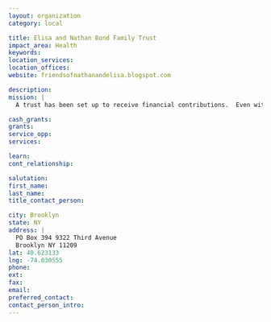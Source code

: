 ```yaml
---
layout: organization
category: local

title: Elisa and Nathan Bond Family Trust
impact_area: Health
keywords: 
location_services: 
location_offices: 
website: friendsofnathanandelisa.blogspot.com

description: 
mission: |
  A trust has been set up to receive financial contributions.  Even with health insurance in place, the fight against these two aggressive cancers means a significant financial burden for Elisa and Nathan.  With expenses building, financial donations from you, Elisa and Nathan's family, friends, and friends of friends will be critical.

cash_grants: 
grants: 
service_opp: 
services: 

learn: 
cont_relationship: 

salutation: 
first_name: 
last_name: 
title_contact_person: 

city: Brooklyn
state: NY
address: |
  PO Box 394 9322 Third Avenue   
  Brooklyn NY 11209
lat: 40.623133
lng: -74.030555
phone: 
ext: 
fax: 
email: 
preferred_contact: 
contact_person_intro: 
---
```

